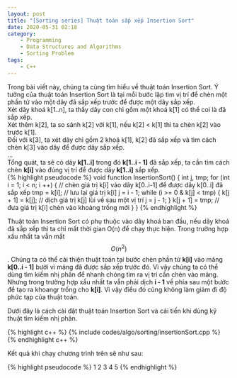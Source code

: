 ```yaml
---
layout: post
title: "[Sorting series] Thuật toán sắp xếp Insertion Sort"
date: 2020-05-31 02:18
category:
    - Programming
    - Data Structures and Algorithms
    - Sorting Problem
tags: 
    - C++
---
```

Trong bài viết này, chúng ta cùng tìm hiểu về thuật toán Insertion Sort.
Ý tưởng của thuật toán Insertion Sort là tại mỗi bước lặp tìm vị trí để
chèn một phần tử vào một dãy đã sắp xếp trước để được một dãy sắp xếp.<br/>
Xét dãy khoá k[1..n], ta thấy dãy con chỉ gồm một khoá k[1] có thể coi
là đã sắp xếp.<br/>
Xét thêm k[2], ta so sánh k[2] với k[1], nếu k[2] < k[1] thì ta chèn k[2]
vào trước k[1].<br/>
Đối với k[3], ta xét dãy chỉ gồm 2 khoá k[1], k[2] đã sắp xếp và tìm cách chèn
k[3] vào dãy để được dãy sắp xếp.<br/>
...<br/>
Tổng quát, ta sẽ có dãy **k[1..i]** trong đó **k[1..i - 1]** đã sắp xếp, ta cần tìm
cách chèn **k[i]** vào đúng vị trí để được dãy **k[1..i]** sắp xếp.<br/>
{% highlight pseudocode %}
void function InsertionSort() {
    int j, tmp;
    for (int i = 1; i < n; i ++) {
        // chèn giá trị k[i] vào dãy k[0..i-1] để được dãy k[0..i] đã sắp xếp
        tmp = k[i]; // lưu lại giá trị k[i]
        j = i - 1;
        while (i >= 0 & k[j] < tmp) {
            k[j + 1] = k[j]; // dịch giá trị k[j] lùi về sau một vị trí
            j = j - 1;
        }
        k[j + 1] = tmp; // đưa giá trị k[i] chèn vào khoảng trống mới
    }
}
{% endhighlight %}

Thuật toán Insertion Sort có phụ thuộc vào dãy khoá ban đầu, nếu dãy khoá đã
sắp xếp thì ta chỉ mất thời gian O(n) để chạy thực hiện. Trong trường hợp xấu
nhất ta vẫn mất $$O(n^2)$$. Chúng ta có thể cải thiện thuật toán tại bước chèn
phần tử **k[i]** vào mảng **k[0..i - 1]** bưởi vì mảng đã được sắp xếp trước đó.
Vì vậy chúng ta có thể dùng tìm kiếm nhị phân để nhanh chóng tìm ra vị trí cần chèn vào
mảng. Nhưng trong trường hợp xấu nhất ta vẫn phải dịch **i - 1** về phía sau một
bước để tạo ra khoangr trống cho **k[i]**. Vì vậy điều đó cũng không làm giảm đi
độ phức tạp của thuật toán.

Dưới đây là cách cài đặt thuật toán Insertion Sort và cải tiến khi dùng kỹ thuật
tìm kiếm nhị phân.

{% highlight c++ %}
{% include codes/algo/sorting/insertionSort.cpp %}
{% endhighlight c++ %}

Kết quả khi chạy chương trình trên sẽ như sau:

{% highlight pseudocode %}
1	2	3	4	5
{% endhighlight %}


